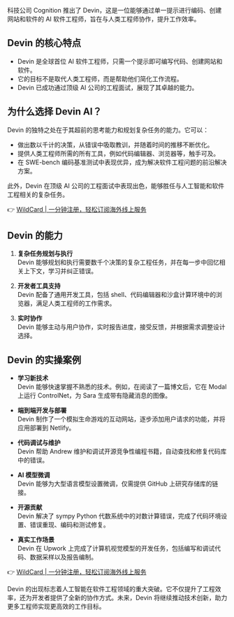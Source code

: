 科技公司 Cognition 推出了 Devin，这是一位能够通过单一提示进行编码、创建网站和软件的 AI 软件工程师，旨在与人类工程师协作，提升工作效率。

## Devin 的核心特点

- Devin 是全球首位 AI 软件工程师，只需一个提示即可编写代码、创建网站和软件。
- 它的目标不是取代人类工程师，而是帮助他们简化工作流程。
- Devin 已成功通过顶级 AI 公司的工程面试，展现了其卓越的能力。

## 为什么选择 Devin AI？

Devin 的独特之处在于其超前的思考能力和规划复杂任务的能力。它可以：

- 做出数以千计的决策，从错误中吸取教训，并随着时间的推移不断优化。
- 提供人类工程师所需的所有工具，例如代码编辑器、浏览器等，触手可及。
- 在 SWE-bench 编码基准测试中表现优异，成为解决软件工程问题的前沿解决方案。

此外，Devin 在顶级 AI 公司的工程面试中表现出色，能够胜任与人工智能和软件工程相关的复杂任务。

👉 [WildCard | 一分钟注册，轻松订阅海外线上服务](https://bit.ly/bewildcard)

## Devin 的能力

1. **复杂任务规划与执行**  
   Devin 能够规划和执行需要数千个决策的复杂工程任务，并在每一步中回忆相关上下文，学习并纠正错误。

2. **开发者工具支持**  
   Devin 配备了通用开发工具，包括 shell、代码编辑器和沙盒计算环境中的浏览器，满足人类工程师的工作需求。

3. **实时协作**  
   Devin 能够主动与用户协作，实时报告进度，接受反馈，并根据需求调整设计选择。

## Devin 的实操案例

- **学习新技术**  
  Devin 能够快速掌握不熟悉的技术。例如，在阅读了一篇博文后，它在 Modal 上运行 ControlNet，为 Sara 生成带有隐藏消息的图像。

- **端到端开发与部署**  
  Devin 制作了一个模拟生命游戏的互动网站，逐步添加用户请求的功能，并将应用部署到 Netlify。

- **代码调试与维护**  
  Devin 帮助 Andrew 维护和调试开源竞争性编程书籍，自动查找和修复代码库中的错误。

- **AI 模型微调**  
  Devin 能够为大型语言模型设置微调，仅需提供 GitHub 上研究存储库的链接。

- **开源贡献**  
  Devin 解决了 sympy Python 代数系统中的对数计算错误，完成了代码环境设置、错误重现、编码和测试修复。

- **真实工作场景**  
  Devin 在 Upwork 上完成了计算机视觉模型的开发任务，包括编写和调试代码、数据采样以及报告编制。

👉 [WildCard | 一分钟注册，轻松订阅海外线上服务](https://bit.ly/bewildcard)

Devin 的出现标志着人工智能在软件工程领域的重大突破。它不仅提升了工程效率，还为开发者提供了全新的协作方式。未来，Devin 将继续推动技术创新，助力更多工程师实现更高效的工作目标。